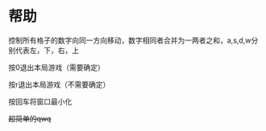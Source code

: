 # 帮助
控制所有格子的数字向同一方向移动，数字相同者合并为一两者之和，a,s,d,w分别代表左，下，右，上

按0退出本局游戏（需要确定）

按r退出本局游戏（不需要确定）

按回车将窗口最小化

~~超简单的qwq~~
